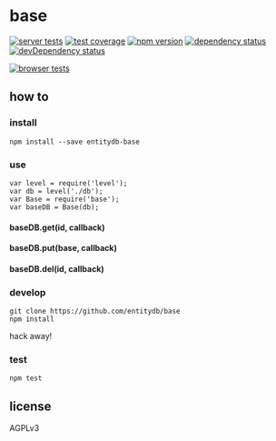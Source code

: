 # base

[![server tests](https://travis-ci.org/entitydb/base.png)](https://travis-ci.org/entitydb/base)
[![test coverage](https://coveralls.io/repos/entitydb/base/badge.png)](https://coveralls.io/r/entitydb/base)
[![npm version](https://badge.fury.io/js/entitydb-base.png)](https://npmjs.org/package/entitydb-base)
[![dependency status](https://david-dm.org/entitydb/base.png)](https://david-dm.org/entitydb/base)
[![devDependency status](https://david-dm.org/entitydb/base/dev-status.png)](https://david-dm.org/entitydb/base#info=devDependencies)

[![browser tests](https://ci.testling.com/entitydb/base.png)](https://ci.testling.com/entitydb/base)

## how to

### install

```
npm install --save entitydb-base
```

### use

```
var level = require('level');
var db = level('./db');
var Base = require('base');
var baseDB = Base(db);
```

#### baseDB.get(id, callback)

#### baseDB.put(base, callback)

#### baseDB.del(id, callback)

### develop

```
git clone https://github.com/entitydb/base
npm install
```

hack away!

### test

```
npm test
```

## license

AGPLv3